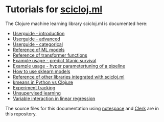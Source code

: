 # Tutorials for [scicloj.ml](https://github.com/scicloj/scicloj.ml)

The Clojure machine learning library scicloj.ml is documented here: 

* [Userguide - introduction](https://scicloj.github.io/scicloj.ml-tutorials/userguide-intro.html)
* [Userguide - advanced](https://scicloj.github.io/scicloj.ml-tutorials/userguide-advanced.html)
* [Userguide - categorical](https://scicloj.github.io/scicloj.ml-tutorials/userguide-categrical.html)
* [Reference of ML models](https://scicloj.github.io/scicloj.ml-tutorials/userguide-models.html)
* [Reference of transformer functions](https://scicloj.github.io/scicloj.ml-tutorials/userguide-transformers.html)
* [Example usage - predict titanic survival](https://scicloj.github.io/scicloj.ml-tutorials/userguide-titanic.html)
* [Example usage - hyper parametertuning of a pipeline](https://scicloj.github.io/scicloj.ml-tutorials/tune-titanic.html)
* [How to use sklearn models](https://scicloj.github.io/scicloj.ml-tutorials/userguide-sklearnclj.html)
* [Reference of other libraries integrated with scicloj.ml](https://scicloj.github.io/scicloj.ml-tutorials/userguide-third_party.html)
* [kmeans in Python vs Clojure](https://scicloj.github.io/scicloj.ml-tutorials/polyglot_kmeans.html)
* [Experiment tracking](https://scicloj.github.io/scicloj.ml-tutorials/userguide-experiment-tracking.html)
* [Unsupervised learning](https://scicloj.github.io/scicloj.ml-tutorials/userguide-unsupervised.html)
* [Variable interaction in linear regression](https://scicloj.github.io/scicloj.ml-tutorials/interations_ols.html)


The source files for this documentation using  [notespace](https://github.com/scicloj/notespace) 
and [Clerk](https://github.com/nextjournal/clerk) are in this repository.
